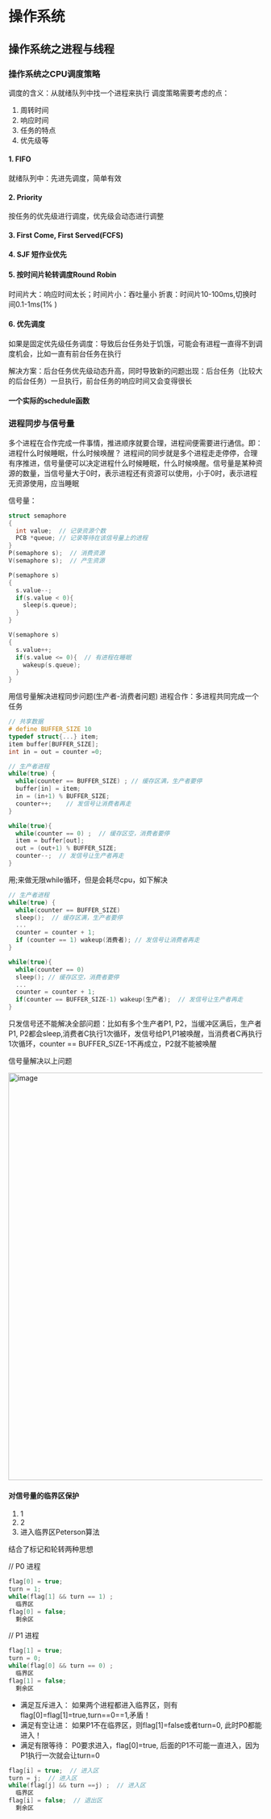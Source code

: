# 操作系统
## 操作系统之进程与线程
### 操作系统之CPU调度策略
调度的含义：从就绪队列中找一个进程来执行
调度策略需要考虑的点：
1. 周转时间
2. 响应时间
3. 任务的特点
4. 优先级等
#### 1. FIFO
就绪队列中：先进先调度，简单有效
#### 2. Priority
按任务的优先级进行调度，优先级会动态进行调整
#### 3. First Come, First Served(FCFS)
#### 4. SJF 短作业优先
#### 5. 按时间片轮转调度Round Robin
时间片大：响应时间太长；时间片小：吞吐量小
折衷：时间片10-100ms,切换时间0.1-1ms(1% )
#### 6. 优先调度
如果是固定优先级任务调度：导致后台任务处于饥饿，可能会有进程一直得不到调度机会，比如一直有前台任务在执行

解决方案：后台任务优先级动态升高，同时导致新的问题出现：后台任务（比较大的后台任务）一旦执行，前台任务的响应时间又会变得很长

#### 一个实际的schedule函数

### 进程同步与信号量
多个进程在合作完成一件事情，推进顺序就要合理，进程间便需要进行通信。即：进程什么时候睡眠，什么时候唤醒？
进程间的同步就是多个进程走走停停，合理有序推进，信号量便可以决定进程什么时候睡眠，什么时候唤醒。信号量是某种资源的数量，当信号量大于0时，表示进程还有资源可以使用，小于0时，表示进程无资源使用，应当睡眠

信号量：
```C
struct semaphore
{
  int value;  // 记录资源个数
  PCB *queue; // 记录等待在该信号量上的进程
}
P(semaphore s);  // 消费资源
V(semaphore s);  // 产生资源

P(semaphore s) 
{
  s.value--;
  if(s.value < 0){
    sleep(s.queue);
  }
}

V(semaphore s)
{
  s.value++;
  if(s.value <= 0){  // 有进程在睡眠
    wakeup(s.queue);
  }
}
```

用信号量解决进程同步问题(生产者-消费者问题)
进程合作：多进程共同完成一个任务
```C
// 共享数据
# define BUFFER_SIZE 10
typedef struct{...} item;
item buffer[BUFFER_SIZE];
int in = out = counter =0;
```

```C
// 生产者进程
while(true) {
  while(counter == BUFFER_SIZE) ; // 缓存区满，生产者要停
  buffer[in] = item;
  in = (in+1) % BUFFER_SIZE;
  counter++;    // 发信号让消费者再走
}
```
```C
while(true){
  while(counter == 0) ;  // 缓存区空，消费者要停
  item = buffer[out];
  out = (out+1) % BUFFER_SIZE;
  counter--;  // 发信号让生产者再走
}
```
用;来做无限while循环，但是会耗尽cpu，如下解决
```C
// 生产者进程
while(true) {
  while(counter == BUFFER_SIZE) 
  sleep();  // 缓存区满，生产者要停
  ...
  counter = counter + 1;    
  if (counter == 1) wakeup(消费者); // 发信号让消费者再走
}
```
```C
while(true){
  while(counter == 0)
  sleep(); // 缓存区空，消费者要停
  ...
  counter = counter + 1;  
  if(counter == BUFFER_SIZE-1) wakeup(生产者);  // 发信号让生产者再走
}
```
只发信号还不能解决全部问题：比如有多个生产者P1, P2，当缓冲区满后，生产者P1, P2都会sleep,消费者C执行1次循环，发信号给P1,P1被唤醒，当消费者C再执行1次循环，counter == BUFFER_SIZE-1不再成立，P2就不能被唤醒

信号量解决以上问题

<img width="808" alt="image" src="https://user-images.githubusercontent.com/29672091/202977564-fc424579-9b96-49c2-a7c2-e1cbbb278281.png">

#### 对信号量的临界区保护
1. 1
2. 2
3. 进入临界区Peterson算法

结合了标记和轮转两种思想

// P0 进程
```C
flag[0] = true;
turn = 1;
while(flag[1] && turn == 1) ;
  临界区
flag[0] = false;
  剩余区
```
// P1 进程
```C
flag[1] = true;
turn = 0;
while(flag[0] && turn == 0) ;
  临界区
flag[1] = false;
  剩余区
```
- 满足互斥进入：
  如果两个进程都进入临界区，则有flag[0]=flag[1]=true,turn==0==1,矛盾！
- 满足有空让进：
  如果P1不在临界区，则flag[1]=false或者turn=0, 此时P0都能进入！
- 满足有限等待：
  P0要求进入，flag[0]=true, 后面的P1不可能一直进入，因为P1执行一次就会让turn=0

```C
flag[i] = true;  // 进入区
turn = j;  // 进入区
while(flag[j] && turn ==j) ;  // 进入区
  临界区
flag[i] = false;  // 退出区
  剩余区
```
